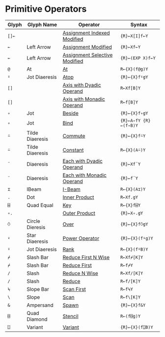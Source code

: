 # Primitive Operators

| Glyph | Glyph Name | Operator | Syntax |
| --- | --- | --- | ---  |
| `[]←` |  | [Assignment Indexed Modified](operators-a-z/assignment-indexed-modified.md) | `{R}←X[I]f←Y` |
| `←` | Left Arrow | [Assignment Modified](operators-a-z/assignment-modified.md) | `{R}←Xf←Y` |
| `←` | Left Arrow | [Assignment Selective Modified](operators-a-z/assignment-selective-modified.md) | `{R}←(EXP X)f←Y` |
| `@` | At | [At](../system-functions/system-functions-a-z/system-functions-a-z/at.md) | `R←{X}(f@g)Y` |
| `⍤` | Jot Diaeresis | [Atop](operators-a-z/atop.md) | `{R}←{X}f⍤gY` |
| `[]` |  | [Axis with Dyadic Operand](operators-a-z/axis-with-dyadic-operand.md) | `R←Xf[B]Y` |
| `[]` |  | [Axis with Monadic Operand](operators-a-z/axis-with-monadic-operand.md) | `R←f[B]Y` |
| `∘` | Jot | [Beside](operators-a-z/beside.md) | `{R}←{X}f∘gY` |
| `∘` | Jot | [Bind](operators-a-z/bind.md) | `{R}←A∘fY {R}←(f∘B)Y` |
| `⍨` | Tilde Diaeresis | [Commute](operators-a-z/commute.md) | `{R}←{X}f⍨Y` |
| `⍨` | Tilde Diaeresis | [Constant](operators-a-z/constant.md) | `R←{X}(A⍨)Y` |
| `¨` | Diaeresis | [Each with Dyadic Operand](operators-a-z/each-with-dyadic-operand.md) | `{R}←Xf¨Y` |
| `¨` | Diaeresis | [Each with Monadic Operand](operators-a-z/each-with-monadic-operand.md) | `{R}←f¨Y` |
| `⌶` | IBeam | [I-Beam](../the-i-beam-operator/i-beam.md) | `R←{X}(A⌶)Y` |
| `.` | Dot | [Inner Product](operators-a-z/inner-product.md) | `R←Xf.gY` |
| `⌸` | Quad Equal | [Key](operators-a-z/key.md) | `R←{X}f⌸Y` |
| `∘.` |  | [Outer Product](operators-a-z/outer-product.md) | `{R}←X∘.gY` |
| `⍥` | Circle Dieresis | [Over](operators-a-z/over.md) | `{R}←{X}f⍥gY` |
| `⍣` | Star Diaeresis | [Power Operator](operators-a-z/power-operator.md) | `{R}←{X}(f⍣g)Y` |
| `⍤` | Jot Diaeresis | [Rank](operators-a-z/rank.md) | `R←{X}(f⍤B)Y` |
| `⌿` | Slash Bar | [Reduce First N Wise](operators-a-z/reduce-first-n-wise.md) | `R←Xf⌿[K]Y` |
| `⌿` | Slash Bar | [Reduce First](operators-a-z/reduce-first.md) | `R←f⌿Y` |
| `/` | Slash | [Reduce N Wise](operators-a-z/reduce-n-wise.md) | `R←Xf/[K]Y` |
| `/` | Slash | [Reduce](operators-a-z/reduce.md) | `R←f/[K]Y` |
| `⍀` | Slope Bar | [Scan First](operators-a-z/scan-first.md) | `R←f⍀Y` |
| `\` | Slope | [Scan](operators-a-z/scan.md) | `R←f\[K]Y` |
| `&` | Ampersand | [Spawn](operators-a-z/spawn.md) | `{R}←{X}f&Y` |
| `⌺` | Quad Diamond | [Stencil](operators-a-z/stencil.md) | `R←(f⌺g)Y` |
| `⍠` | Variant | [Variant](operators-a-z/variant.md) | `{R}←{X}(f⍠B)Y` |
